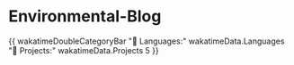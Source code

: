# Environmental-Blog
{{ wakatimeDoubleCategoryBar "💾 Languages:" wakatimeData.Languages "💼 Projects:" wakatimeData.Projects 5 }}